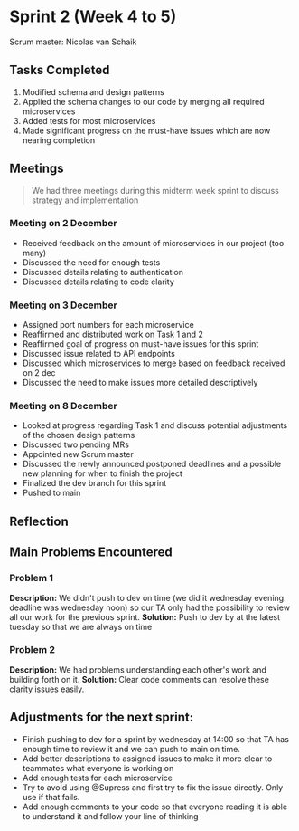 # Sprint 2 (Week 4 to 5)

Scrum master: Nicolas van Schaik

## Tasks Completed

1. Modified schema and design patterns
2. Applied the schema changes to our code by merging all required microservices
3. Added tests for most microservices
4. Made significant progress on the must-have issues which are now nearing completion


## Meetings

> We had three meetings during this midterm week sprint to discuss strategy and implementation

### Meeting on 2 December
- Received feedback on the amount of microservices in our project (too many)
- Discussed the need for enough tests
- Discussed details relating to authentication
- Discussed details relating to code clarity

### Meeting on 3 December
- Assigned port numbers for each microservice
- Reaffirmed and distributed work on Task 1 and 2
- Reaffirmed goal of progress on must-have issues for this sprint
- Discussed issue related to API endpoints
- Discussed which microservices to merge based on feedback received on 2 dec
- Discussed the need to make issues more detailed descriptively


### Meeting on 8 December
- Looked at progress regarding Task 1 and discuss potential adjustments of the chosen design patterns
- Discussed two pending MRs
- Appointed new Scrum master
- Discussed the newly announced postponed deadlines and a possible new planning for when to finish the project
- Finalized the dev branch for this sprint
- Pushed to main


## Reflection
## Main Problems Encountered
### Problem 1
**Description:** We didn't push to dev on time (we did it wednesday evening. deadline was wednesday noon) so our TA only had the possibility to review all our work for the previous sprint.
**Solution:** Push to dev by at the latest tuesday so that we are always on time

### Problem 2
**Description:** We had problems understanding each other's work and building forth on it. 
**Solution:** Clear code comments can resolve these clarity issues easily.


## Adjustments for the next sprint:
- Finish pushing to dev for a sprint by wednesday at 14:00 so that TA has enough time to review it and we can push to main on time.
- Add better descriptions to assigned issues to make it more clear to teammates what everyone is working on
- Add enough tests for each microservice
- Try to avoid using @Supress and first try to fix the issue directly. Only use if that fails.
- Add enough comments to your code so that everyone reading it is able to understand it and follow your line of thinking
